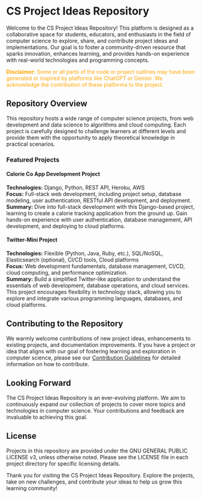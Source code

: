 # CS Project Ideas Repository

Welcome to the CS Project Ideas Repository! This platform is designed as a collaborative space for students, educators, and enthusiasts in the field of computer science to explore, share, and contribute project ideas and implementations. Our goal is to foster a community-driven resource that sparks innovation, enhances learning, and provides hands-on experience with real-world technologies and programming concepts.

<span style="color: orange;">**Disclaimer:** Some or all parts of the code or project outlines may have been generated or inspired by platforms like ChatGPT or Gemini. We acknowledge the contribution of these platforms to the project.</span>
## Repository Overview

This repository hosts a wide range of computer science projects, from web development and data science to algorithms and cloud computing. Each project is carefully designed to challenge learners at different levels and provide them with the opportunity to apply theoretical knowledge in practical scenarios.

### Featured Projects

#### Calorie Co App Development Project

**Technologies:** Django, Python, REST API, Heroku, AWS  
**Focus:** Full-stack web development, including project setup, database modeling, user authentication, RESTful API development, and deployment.  
**Summary:** Dive into full-stack development with this Django-based project, learning to create a calorie tracking application from the ground up. Gain hands-on experience with user authentication, database management, API development, and deploying to cloud platforms.

#### Twitter-Mini Project

**Technologies:** Flexible (Python, Java, Ruby, etc.), SQL/NoSQL, Elasticsearch (optional), CI/CD tools, Cloud platforms  
**Focus:** Web development fundamentals, database management, CI/CD, cloud computing, and performance optimization.  
**Summary:** Build a simplified Twitter-like application to understand the essentials of web development, database operations, and cloud services. This project encourages flexibility in technology stack, allowing you to explore and integrate various programming languages, databases, and cloud platforms.

## Contributing to the Repository

We warmly welcome contributions of new project ideas, enhancements to existing projects, and documentation improvements. If you have a project or idea that aligns with our goal of fostering learning and exploration in computer science, please see our [Contribution Guidelines](CONTRIBUTION_GUIDELINES.md) for detailed information on how to contribute.

## Looking Forward

The CS Project Ideas Repository is an ever-evolving platform. We aim to continuously expand our collection of projects to cover more topics and technologies in computer science. Your contributions and feedback are invaluable to achieving this goal.

## License

Projects in this repository are provided under the GNU GENERAL PUBLIC LICENSE v3, unless otherwise noted. Please see the LICENSE file in each project directory for specific licensing details.

Thank you for visiting the CS Project Ideas Repository. Explore the projects, take on new challenges, and contribute your ideas to help us grow this learning community!
